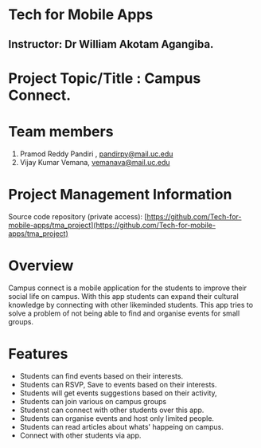 # Tech for Mobile Apps

## Instructor:  Dr William Akotam Agangiba.

# Project Topic/Title : Campus Connect.

# Team members

1. Pramod Reddy Pandiri , pandirpy@mail.uc.edu
2. Vijay Kumar Vemana, vemanava@mail.uc.edu


# Project Management Information

Source code repository (private access): [https://github.com/Tech-for-mobile-apps/tma_project](https://github.com/Tech-for-mobile-apps/tma_project)



# Overview
Campus connect is a mobile application for the students to improve their social life on campus. With this app students can expand their cultural knowledge by connecting with other likeminded students.
This app tries to solve a problem of not being able to find and organise events for small groups.

# Features

- Students can find  events based on their interests.
- Students can RSVP, Save to  events based on their interests.
- Students will get events suggestions based on their activity,
- Students can join various on campus groups
- Studenst can connect with other students over this app.
- Students can organise events and host only limited people.
- Students can read articles about whats' happeing on campus.
- Connect with other students via app.

